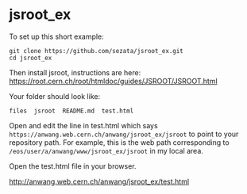 # jsroot_ex


To set up this short example:

```
git clone https://github.com/sezata/jsroot_ex.git
cd jsroot_ex
```

Then install jsroot, instructions are here: https://root.cern.ch/root/htmldoc/guides/JSROOT/JSROOT.html

Your folder should look like:

```
files  jsroot  README.md  test.html
```

Open and edit the line in test.html which says `https://anwang.web.cern.ch/anwang/jsroot_ex/jsroot` to point to your repository path. For example, this is the web path corresponding to `/eos/user/a/anwang/www/jsroot_ex/jsroot` in my local area. 

Open the test.html file in your browser.

http://anwang.web.cern.ch/anwang/jsroot_ex/test.html